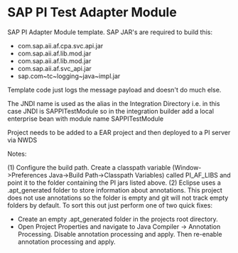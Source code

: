SAP PI Test Adapter Module
===============

SAP PI Adapter Module template. SAP JAR's are required to build this:
 - com.sap.aii.af.cpa.svc.api.jar
 - com.sap.aii.af.lib.mod.jar
 - com.sap.aii.af.lib.mod.jar
 - com.sap.aii.af.svc_api.jar
 - sap.com~tc~logging~java~impl.jar
 
Template code just logs the message payload and doesn't do much else.
 
The JNDI name is used as the alias in the Integration Directory i.e. in this case JNDI is SAPPITestModule so in the integration builder add a local enterprise bean with module name SAPPITestModule
 
Project needs to be added to a EAR project and then deployed to a PI server via NWDS


Notes:

(1) Configure the build path. Create a classpath variable (Window->Preferences Java->Build Path->Classpath Variables) called PI_AF_LIBS and point it to the folder containing the PI jars listed above.
(2) Eclipse uses a .apt_generated folder to store information about annotations. This project does not use annotations so the folder is empty and git will not track empty folders by default. To sort this out just perform one of two quick fixes:
+ Create an empty .apt_generated folder in the projects root directory.
+ Open Project Properties and navigate to Java Compiler -> Annotation Processing. Disable annotation processing and apply. Then re-enable annotation processing and apply.
